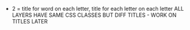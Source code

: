 * 2 = title for word on each letter, title for each letter on each letter
ALL LAYERS HAVE SAME CSS CLASSES BUT DIFF TITLES - WORK ON TITLES LATER
